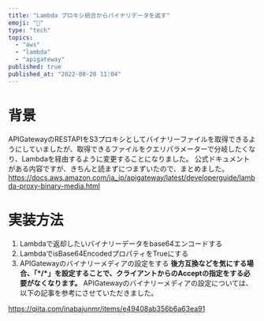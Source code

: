 ```yaml
---
title: "Lambda プロキシ統合からバイナリデータを返す"
emoji: "🐯"
type: "tech"
topics:
  - "aws"
  - "lambda"
  - "apigateway"
published: true
published_at: "2022-08-20 11:04"
---
```


# 背景
APIGatewayのRESTAPIをS3プロキシとしてバイナリーファイルを取得できるようにしていましたが、取得できるファイルをクエリパラメーターで分岐したくなり、Lambdaを経由するように変更することになりました。
公式ドキュメントがある内容ですが、きちんと読まずにつまずいたので、まとめました。
https://docs.aws.amazon.com/ja_jp/apigateway/latest/developerguide/lambda-proxy-binary-media.html

# 実装方法
1. Lambdaで返却したいバイナリーデータをbase64エンコードする
2. LambdaでisBase64EncodedプロパティをTrueにする
3. APIGatewayのバイナリーメディアの設定をする
**後方互換などを気にする場合、「\*/\*」を設定することで、クライアントからのAcceptの指定をする必要がなくなります。**
APIGatewayのバイナリーメディアの設定については、以下の記事を参考にさせていただきました。

https://qiita.com/inabajunmr/items/e49408ab356b6a63ea91